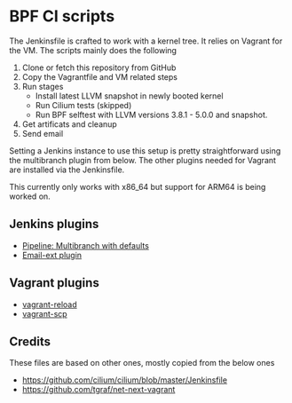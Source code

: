 # BPF CI scripts

The Jenkinsfile is crafted to work with a kernel tree. It relies on Vagrant for
the VM. The scripts mainly does the following

1. Clone or fetch this repository from GitHub
2. Copy the Vagrantfile and VM related steps 
3. Run stages
   - Install latest LLVM snapshot in newly booted kernel
   - Run Cilium tests (skipped)
   - Run BPF selftest with LLVM versions 3.8.1 - 5.0.0 and snapshot.
4. Get artificats and cleanup
5. Send email 

Setting a Jenkins instance to use this setup is pretty straightforward using
the multibranch plugin from below. The other plugins needed for Vagrant are
installed via the Jenkinsfile.

This currently only works with x86\_64 but support for ARM64 is being worked
on.

## Jenkins plugins

- [Pipeline: Multibranch with defaults](https://plugins.jenkins.io/pipeline-multibranch-defaults)
- [Email-ext plugin](https://wiki.jenkins.io/display/JENKINS/Email-ext+plugin)


## Vagrant plugins

- [vagrant-reload](https://github.com/aidanns/vagrant-reload)
- [vagrant-scp](https://github.com/invernizzi/vagrant-scp)

## Credits

These files are based on other ones, mostly copied from the below ones

- https://github.com/cilium/cilium/blob/master/Jenkinsfile
- https://github.com/tgraf/net-next-vagrant
